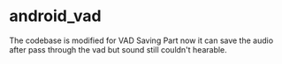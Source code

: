 # android_vad
The codebase is modified for VAD Saving Part now it can save the audio after pass through the vad but sound still couldn't hearable. 
